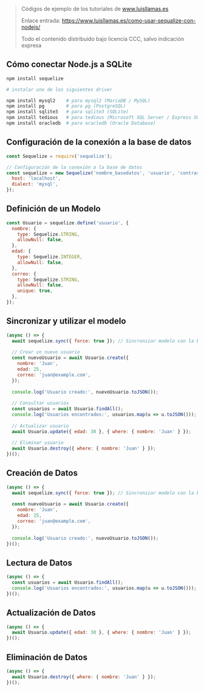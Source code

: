 > Códigos de ejemplo de los tutoriales de www.luisllamas.es
>
> Enlace entrada: https://www.luisllamas.es/como-usar-sequalize-con-nodejs/
>
> Todo el contenido distribuido bajo licencia CCC, salvo indicación expresa

## Cómo conectar Node.js a SQLite
```bash
npm install sequelize
```

```bash
# instalar uno de los siguientes driver

npm install mysql2    # para mysql2 (MariaDB / MySQL)
npm install pg        # para pg (PostgreSQL)
npm install sqlite3   # para sqlite3 (SQLite)
npm install tedious   # para tedious (Microsoft SQL Server / Express SQL)
npm install oracledb  # para oracledb (Oracle Database)
```


## Configuración de la conexión a la base de datos
```javascript
const Sequelize = require('sequelize');

// Configuración de la conexión a la base de datos
const sequelize = new Sequelize('nombre_basedatos', 'usuario', 'contraseña', {
  host: 'localhost',
  dialect: 'mysql',
});
```


## Definición de un Modelo
```javascript
const Usuario = sequelize.define('usuario', {
  nombre: {
    type: Sequelize.STRING,
    allowNull: false,
  },
  edad: {
    type: Sequelize.INTEGER,
    allowNull: false,
  },
  correo: {
    type: Sequelize.STRING,
    allowNull: false,
    unique: true,
  },
});
```


## Sincronizar y utilizar el modelo
```javascript
(async () => {
  await sequelize.sync({ force: true }); // Sincronizar modelo con la base de datos
  
  // Crear un nuevo usuario
  const nuevoUsuario = await Usuario.create({
    nombre: 'Juan',
    edad: 25,
    correo: 'juan@example.com',
  });
  
  console.log('Usuario creado:', nuevoUsuario.toJSON());
  
  // Consultar usuarios
  const usuarios = await Usuario.findAll();
  console.log('Usuarios encontrados:', usuarios.map(u => u.toJSON()));
  
  // Actualizar usuario
  await Usuario.update({ edad: 30 }, { where: { nombre: 'Juan' } });
  
  // Eliminar usuario
  await Usuario.destroy({ where: { nombre: 'Juan' } });
})();
```


## Creación de Datos
```javascript
(async () => {
  await sequelize.sync({ force: true }); // Sincronizar modelo con la base de datos
  
  const nuevoUsuario = await Usuario.create({
    nombre: 'Juan',
    edad: 25,
    correo: 'juan@example.com',
  });
  
  console.log('Usuario creado:', nuevoUsuario.toJSON());
})();
```


## Lectura de Datos
```javascript
(async () => {
  const usuarios = await Usuario.findAll();
  console.log('Usuarios encontrados:', usuarios.map(u => u.toJSON()));
})();
```


## Actualización de Datos
```javascript
(async () => {
  await Usuario.update({ edad: 30 }, { where: { nombre: 'Juan' } });
})();
```


## Eliminación de Datos
```javascript
(async () => {
  await Usuario.destroy({ where: { nombre: 'Juan' } });
})();
```


